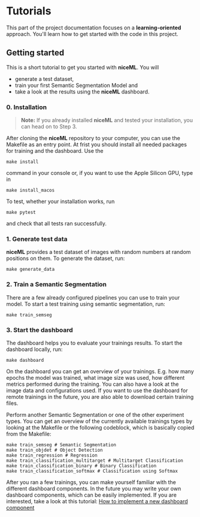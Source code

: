 # Tutorials

This part of the project documentation focuses on a
**learning-oriented** approach. You'll learn how to
get started with the code in this project.

## Getting started

This is a short tutorial to get you started with **niceML**.
You will 

- generate a test dataset,
- train your first Semantic Segmentation Model and
- take a look at the results using the **niceML** dashboard.

### 0. Installation

> **Note:** If you already installed **niceML** and tested your installation, you can head on to Step 3.

After cloning the **niceML** repository to your computer, you can use the Makefile as an entry point.
At frist you should install all needed packages for training and the dashboard.
Use the

```ssh
make install
```

command in your console or, if you want to use the Apple Silicon GPU, type in

```ssh
make install_macos
```

To test, whether your installation works, run

```ssh
make pytest
```

and check that all tests ran successfully.

### 1. Generate test data

**niceML** provides a test dataset of images with random numbers at random positions on them.
To generate the dataset, run:

```ssh
make generate_data
```

### 2. Train a Semantic Segmentation

There are a few already configured pipelines you can use to train your model.
To start a test training using semantic segmentation, run:

```ssh
make train_semseg
```

### 3. Start the dashboard

The dashboard helps you to evaluate your trainings results. To start the dashboard locally, run:

```ssh
make dashboard
```

On the dashboard you can get an overview of your trainings. 
E.g. how many epochs the model was trained, what image size was used,
how different metrics performed during the training.
You can also have a look at the image data and configurations used.
If you want to use the dashboard for remote trainings in the future,
you are also able to download certain training files.

Perform another Semantic Segmentation or one of the other experiment types.
You can get an overview of the currently available trainings types by looking at
the Makefile or the following codeblock, which is basically copied from the Makefile:

```ssh
make train_semseg # Semantic Segmentation
make train_objdet # Object Detection
make train_regression # Regression
make train_classification_multitarget # Multitarget Classification
make train_classification_binary # Binary Classification
make train_classification_softmax # Classification using Softmax
```

After you ran a few trainings, you can make yourself familiar with the different dashboard components.
In the future you may write your own dashboard components, which can be easily implemented.
If you are interested, take a look at this tutorial: [How to implement a new dashboard component](how-to-guides.md)
